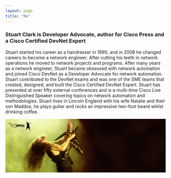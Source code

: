 ```yaml
---
layout: page
title: "Me"
---
```


### Stuart Clark is Developer Advocate, author for Cisco Press and a Cisco Certified DevNet Expert 

Stuart started his career as a hairdresser in 1990, and in 2008 he changed careers to become a network engineer. 
After cutting his teeth in network operations he moved to network projects and programs. After many years as a network engineer, 
Stuart became obsessed with network automation and joined Cisco DevNet as a Developer Advocate for network automation. 
Stuart contributed to the DevNet exams and was one of the SME teams that created, designed, and built the Cisco Certified DevNet Expert. 
Stuart has presented at over fifty external conferences and is a multi-time Cisco Live Distinguished Speaker covering topics on network automation and methodologies. 
Stuart lives in Lincoln England with his wife Natalie and their son Maddox, he plays guitar and rocks an impressive two-foot beard whilst drinking coffee. 

![Dimebag](https://github.com/bigevilbeard/bigevilbeard.github.io/blob/1ebf96fd422aefc7326b96cd02b4c01ca86ff079/dimebag.jpeg)
